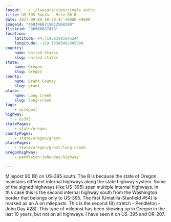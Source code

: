 ```yaml
---
layout: ../../layouts/sign/single.astro
title: US-395 South - Mile 90 B
date: 2017-09-09 10:39:47 +0000 +0000
imageid: "4683966715032568190"
flickrid: "36966637476"
location:
    latitude: 44.714583595645244
    longitude: -119.10383462905884
country:
    name: United States
    slug: united-states
state:
    name: Oregon
    slug: oregon
county:
    name: Grant County
    slug: grant
place:
    name: Long Creek
    slug: long-creek
tags:
    - milepost
highway:
    - us395
statePages:
    - state/oregon
countyPages:
    - state/oregon/grant
placePages:
    - state/oregon/grant/long-creek
oregonhighway:
    - pendleton-john-day-highway

---
```

Milepost 90 (B) on US-395 south.  The B is because the state of Oregon maintains different internal highways along the state highway system.  Some of the signed highways (like US-395) span multiple internal highways.  In this case this is the second internal highway south from the Washington border that belongs only to US-395.  The first (Umatilla-Stanfield #54) is marked as an A on mileposts.  This is the second (B) stretch - Pendleton - John Day #28).  This type of milepost has been showing up in Oregon in the last 10 years, but not on all highways.  I have seen it on US-395 and OR-207.